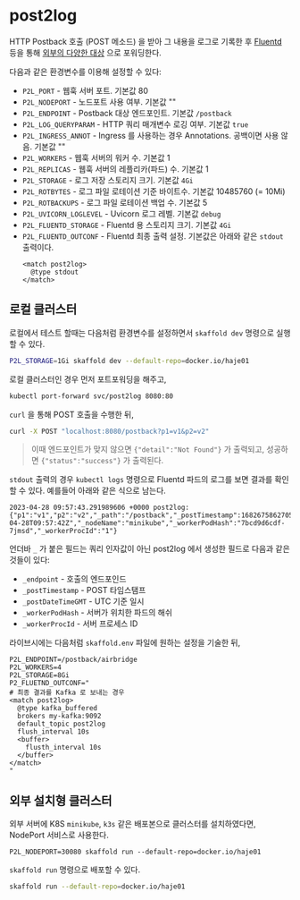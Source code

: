 # post2log

HTTP Postback 호출 (POST 메소드) 을 받아 그 내용을 로그로 기록한 후 [Fluentd](https://www.fluentd.org/) 등을 통해 [외부의 다양한 대상](https://www.fluentd.org/plugins/all#input-output) 으로 포워딩한다.


다음과 같은 환경변수를 이용해 설정할 수 있다:
- `P2L_PORT` - 웹훅 서버 포트. 기본값 80
- `P2L_NODEPORT` - 노드포트 사용 여부. 기본값 ""
- `P2L_ENDPOINT` - Postback 대상 엔드포인트. 기본값 `/postback`
- `P2L_LOG_QUERYPARAM` - HTTP 쿼리 매개변수 로깅 여부. 기본값 `true`
- `P2L_INGRESS_ANNOT` - Ingress 를 사용하는 경우 Annotations. 공백이면 사용 않음. 기본값 ""
- `P2L_WORKERS` - 웹훅 서버의 워커 수. 기본값 1
- `P2L_REPLICAS` - 웹훅 서버의 레플리카(파드) 수. 기본값 1
- `P2L_STORAGE` - 로그 저장 스토리지 크기. 기본값 `4Gi`
- `P2L_ROTBYTES` - 로그 파일 로테이션 기준 바이트수. 기본값 10485760 (= 10Mi)
- `P2L_ROTBACKUPS` - 로그 파일 로테이션 백업 수. 기본값 5
- `P2L_UVICORN_LOGLEVEL` - Uvicorn 로그 레벨. 기본값 `debug`
- `P2L_FLUENTD_STORAGE` - Fluentd 용 스토리지 크기. 기본값 `4Gi`
- `P2L_FLUENTD_OUTCONF` - Fluentd 최종 출력 설정. 기본값은 아래와 같은 `stdout` 출력이다.
  ```
  <match post2log>
    @type stdout
  </match>
  ```

## 로컬 클러스터

로컬에서 테스트 할때는 다음처럼 환경변수를 설정하면서 `skaffold dev` 명령으로 실행할 수 있다.

```bash
P2L_STORAGE=1Gi skaffold dev --default-repo=docker.io/haje01
```

로컬 클러스터인 경우 먼저 포트포워딩을 해주고,

```bash
kubectl port-forward svc/post2log 8080:80
```

`curl` 을 통해 POST 호출을 수행한 뒤,

```bash
curl -X POST "localhost:8080/postback?p1=v1&p2=v2"
```

> 이때 엔드포인트가 맞지 않으면 `{"detail":"Not Found"}` 가 출력되고, 성공하면 `{"status":"success"}` 가 출력된다.

`stdout` 출력의 경우 `kubectl logs` 명령으로 Fluentd 파드의 로그를 보면 결과를 확인할 수 있다. 예를들어 아래와 같은 식으로 남는다.

```
2023-04-28 09:57:43.291989606 +0000 post2log: {"p1":"v1","p2":"v2","_path":"/postback","_postTimestamp":1682675862705,"_postDatetimeGMT":"2023-04-28T09:57:42Z","_nodeName":"minikube","_workerPodHash":"7bcd9d6cdf-7jmsd","_workerProcId":"1"}
```

언더바 `_` 가 붙은 필드는 쿼리 인자값이 아닌 post2log 에서 생성한 필드로 다음과 같은 것들이 있다:
- `_endpoint` - 호출의 엔드포인드
- `_postTimestamp` - POST 타임스탬프
- `_postDateTimeGMT` - UTC 기준 일시
- `_workerPodHash` - 서버가 위치한 파드의 해쉬 
- `_workerProcId` - 서버 프로세스 ID

라이브시에는 다음처럼 `skaffold.env` 파일에 원하는 설정을 기술한 뒤,

```
P2L_ENDPOINT=/postback/airbridge
P2L_WORKERS=4
P2L_STORAGE=8Gi
P2_FLUETND_OUTCONF="
# 최종 결과를 Kafka 로 보내는 경우
<match post2log>
  @type kafka_buffered
  brokers my-kafka:9092
  default_topic post2log
  flush_interval 10s
  <buffer>
    flusth_interval 10s
  </buffer> 
</match>    
"
```

## 외부 설치형 클러스터

외부 서버에 K8S `minikube`, `k3s` 같은 배포본으로 클러스터를 설치하였다면, NodePort 서비스로 사용한다.


```
P2L_NODEPORT=30080 skaffold run --default-repo=docker.io/haje01
```

`skaffold run` 명령으로 배포할 수 있다.

```bash
skaffold run --default-repo=docker.io/haje01
```

